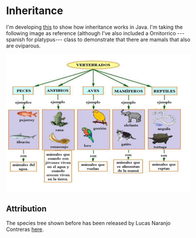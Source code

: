 # Inheritance

I'm developing [this](https://github.com/ehguille/programacion-java/tree/main/src/herencia) to show how inheritance works in Java. I'm taking the following image as reference (although I've also included a Ornitorrico ---spanish for platypus--- class to demonstrate that there are mamals that also are oviparous.

![Arbol filogenético](./assets/arbol-filogenetico.jpg)

## Attribution

The species tree shown before has been released by Lucas Naranjo Contreras [here](https://slideplayer.es/slide/13657384/).
